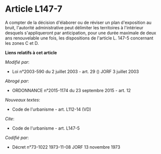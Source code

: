 # Article L147-7

A compter de la décision d'élaborer ou de réviser un plan d'exposition au bruit, l'autorité administrative peut délimiter les
territoires à l'intérieur desquels s'appliqueront par anticipation, pour une durée maximale de deux ans renouvelable une
fois, les dispositions de l'article L. 147-5 concernant les zones C et D.

**Liens relatifs à cet article**

_Modifié par_:

  - Loi n°2003-590 du 2 juillet 2003 - art. 29 () JORF 3 juillet 2003

_Abrogé par_:

  - ORDONNANCE n°2015-1174 du 23 septembre 2015 - art. 12

_Nouveaux textes_:

  - Code de l'urbanisme - art. L112-14 (VD)

_Cite_:

  - Code de l'urbanisme - art. L147-5

_Codifié par_:

  - Décret n°73-1022 1973-11-08 JORF 13 novembre 1973

